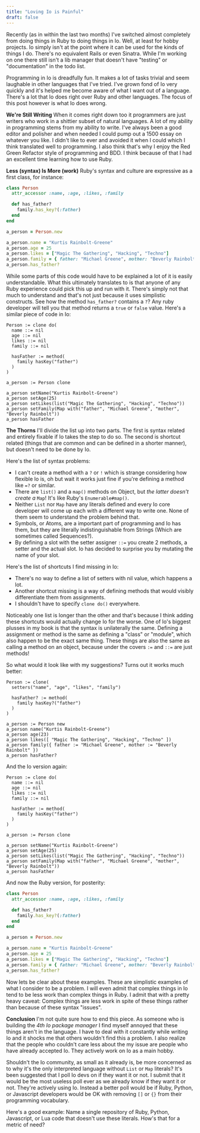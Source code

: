```yaml
---
title: "Loving Io is Painful"
draft: false
---
```


Recently (as in within the last two months) I've switched almost completely from doing things in Ruby to doing things in Io. Well, at least for hobby projects. Io simply isn't at the point where it can be used for the kinds of things I do. There's no equivalent Rails or even Sinatra. While I'm working on one there still isn't a lib manager that doesn't have "testing" or "documentation" in the todo list.

Programming in Io is dreadfully fun. It makes a lot of tasks trivial and seem laughable in other languages that I've tried. I've grown fond of Io very quickly and it's helped me become aware of what I want out of a language. There's a lot that Io does right over Ruby and other languages. The focus of this post however is what Io does wrong.


**We're Still Writing** When it comes right down too it programmers are just writers who work in a shittier subset of natural languages. A lot of my ability in programming stems from my ability to write. I've always been a good editor and polisher and when needed I could pump out a 1500 essay on whatever you like. I didn't like to ever and avoided it when I could which I think translated well to programming. I also think that's why I enjoy the Red Green Refactor style of programming and BDD. I think because of that I had an excellent time learning how to use Ruby.


**Less (syntax) Is More (work)** Ruby's syntax and culture are expressive as a first class, for instance:

``` ruby
class Person
  attr_accessor :name, :age, :likes, :family

  def has_father?
    family.has_key?(:father)
  end
end

a_person = Person.new

a_person.name = "Kurtis Rainbolt-Greene"
a_person.age = 25
a_person.likes = ["Magic The Gathering", "Hacking", "Techno"]
a_person.family = { father: "Michael Greene", mother: "Beverly Rainbolt" }
a_person.has_father?
```


While some parts of this code would have to be explained a lot of it is easily understandable. What this ultimately translates to is that anyone of any Ruby experience could pick this up and run with it. There's simply not that much to understand and that's not just because it uses simplistic constructs. See how the method `has_father?` contains a `?`? Any ruby developer will tell you that method returns a `true` or `false` value. Here's a similar piece of code in Io:

``` io
Person := clone do(
  name ::= nil
  age ::= nil
  likes ::= nil
  family ::= nil

  hasFather := method(
    family hasKey("father")
  )
)

a_person := Person clone

a_person setName("Kurtis Rainbolt-Greene")
a_person setAge(25)
a_person setLikes(list("Magic The Gathering", "Hacking", "Techno"))
a_person setFamily(Map with("father", "Michael Greene", "mother", "Beverly Rainbolt"))
a_person hasFather
```


**The Thorns** I'll divide the list up into two parts. The first is syntax related and entirely fixable if Io takes the step to do so. The second is shortcut related (things that are common and can be defined in a shorter manner), but doesn't need to be done by Io.

Here's the list of syntax problems:

  * I can't create a method with a `?` or `!` which is strange considering how flexible Io is, oh but wait it works just fine if you're defining a method like `=?` or similar.
  * There are `list()` and a `map()` methods on Object, but *the latter doesn't create a* `Map`!
    It's like Ruby's `Enumerable#map()`.
  * Neither `List` nor `Map` have any literals defined and every Io core developer will come up each with a different way to write one.
    None of them seem to understand the problem behind that.
  * Symbols, or Atoms, are a important part of programming and Io has them, but they are literally indistinguishable from Strings (Which are sometimes called Sequences?).
  * By defining a slot with the setter assigner `::=` you create 2 methods, a setter and the actual slot.
    Io has decided to surprise you by mutating the name of your slot.

Here's the list of shortcuts I find missing in Io:

  * There's no way to define a list of setters with nil value, which happens a lot.
  * Another shortcut missing is a way of defining methods that would visibly differentiate them from assignments.
  * I shouldn't have to specify `clone do()` everywhere.

Noticeably one list is longer than the other and that's because I think adding these shortcuts would actually change Io for the worse. One of Io's biggest plusses in my book is that the syntax is unilaterally the same. Defining a assignment or method is the same as defining a "class" or "module", which also happen to be the exact same thing. These things are also the same as calling a method on an object, because under the covers `:=` and `::=` are just methods!

So what would it look like with my suggestions? Turns out it works much better:

``` io
Person := clone(
  setters("name", "age", "likes", "family")

  hasFather? := method(
    family hasKey?("father")
  )
)

a_person := Person new
a_person name("Kurtis Rainbolt-Greene")
a_person age(23)
a_person likes([ "Magic The Gathering", "Hacking", "Techno" ])
a_person family({ father := "Michael Greene", mother := "Beverly Rainbolt" })
a_person hasFather?
```

And the Io version again:  

``` io
Person := clone do(
  name ::= nil
  age ::= nil
  likes ::= nil
  family ::= nil

  hasFather := method(
    family hasKey("father")
  )
)

a_person := Person clone

a_person setName("Kurtis Rainbolt-Greene")
a_person setAge(25)
a_person setLikes(list("Magic The Gathering", "Hacking", "Techno"))
a_person setFamily(Map with("father", "Michael Greene", "mother", "Beverly Rainbolt"))
a_person hasFather
```

And now the Ruby version, for posterity:

``` ruby
class Person
  attr_accessor :name, :age, :likes, :family

  def has_father?
    family.has_key?(:father)
  end
end

a_person = Person.new

a_person.name = "Kurtis Rainbolt-Greene"
a_person.age = 25
a_person.likes = ["Magic The Gathering", "Hacking", "Techno"]
a_person.family = { father: "Michael Greene", mother: "Beverly Rainbolt" }
a_person.has_father?
```


Now lets be clear about these examples. These are simplistic examples of what I consider to be a problem. I will even admit that complex things in Io tend to be less work than complex things in Ruby. I admit that with a pretty heavy caveat: Complex things are less work in spite of these things rather than because of these syntax "issues".


**Conclusion** I'm not quite sure how to end this piece. As someone who is building the *4th Io package manager* I find myself annoyed that these things aren't in the language. I have to deal with it constantly while writing Io and it shocks me that others wouldn't find this a problem. I also realize that the people who couldn't care less about the my issue are people who have already accepted Io. They actively work on Io as a main hobby.

Shouldn't the Io community, as small as it already is, be more concerned as to why it's the only interpreted language without `List` or `Map` literals? It's been suggested that I poll Io devs on if they want it or not. I submit that it would be the most useless poll ever as we already know if they want it or not. They're actively using Io. Instead a better poll would be if Ruby, Python, or Javascript developers would be OK with removing `[]` or `{}` from their programming vocabulary.

Here's a good example: Name a single repository of Ruby, Python, Javascript, or Lua code that doesn't use these literals. How's that for a metric of need?
